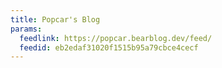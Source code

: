 ```yaml
---
title: Popcar's Blog
params:
  feedlink: https://popcar.bearblog.dev/feed/
  feedid: eb2edaf31020f1515b95a79cbce4cecf
---
```

